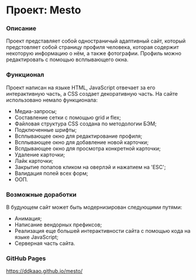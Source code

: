# Проект: Mesto

### Описание
Проект представляет собой одностраничый адаптивный сайт, который предстовляет собой страницу профиля человека, которая содержит некоторую информацию о нём, а также фотографии. Профиль можно редактировать с помощью всплывающего окна. 

### Функционал 
Проект написан на языке HTML, JavaScript отвечает за его интерактивную часть, а CSS создает декоративную часть. На сайте использовано немало функционала:
* Медиа-запросы;
* Составление сетки с помощью grid и flex;
* Файловая структура CSS создана по методологии БЭМ;
* Подключенные шрифты;
* Всплывающее окно для редактирование профиля;
* Всплывающее окно для добавление новой карточки;
* Вспдывающее окно для просмотра конкретной карточки;
* Удаление карточки;
* Лайк карточки;
* Закрытие попапов кликом на оверлэй и нажатием на 'ESC';
* Валидация полей всех форм;
* ООП.

### Возможные доработки
В будующем сайт может быть модернизирован следующими путями:
* Анимация;
* Написание вендорных префиксов;
* Реализация еще большей интерактивности сайта с помощью кода на языке JavaScript;
* Серверная часть сайта.

### GitHub Pages
https://ddkaao.github.io/mesto/

